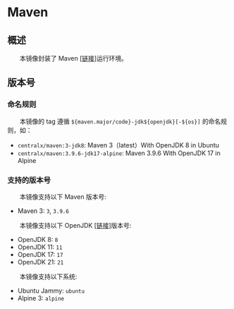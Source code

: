 # Maven
## 概述
&emsp;&emsp;本镜像封装了 Maven [[链接](https://maven.apache.org)]运行环境。

## 版本号
### 命名规则
&emsp;&emsp;本镜像的 tag 遵循 `${maven.major/code}-jdk${openjdk}[-${os}]` 的命名规则，如：

- `centralx/maven:3-jdk8`: Maven 3（latest）With OpenJDK 8 in Ubuntu
- `centralx/maven:3.9.6-jdk17-alpine`: Maven 3.9.6 With OpenJDK 17 in Alpine

### 支持的版本号
&emsp;&emsp;本镜像支持以下 Maven 版本号:

- Maven 3: `3`, `3.9.6`

&emsp;&emsp;本镜像支持以下 OpenJDK [[链接](https://hub.docker.com/r/centralx/openjdk)]版本号:

- OpenJDK 8: `8`
- OpenJDK 11: `11`
- OpenJDK 17: `17`
- OpenJDK 21: `21`

&emsp;&emsp;本镜像支持以下系统:

- Ubuntu Jammy: `ubuntu`
- Alpine 3: `alpine`